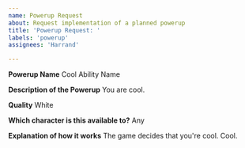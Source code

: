```yaml
---
name: Powerup Request
about: Request implementation of a planned powerup
title: 'Powerup Request: '
labels: 'powerup'
assignees: 'Harrand'

---
```


**Powerup Name**
Cool Ability Name

**Description of the Powerup**
You are cool.

**Quality**
White

**Which character is this available to?**
Any

**Explanation of how it works**
The game decides that you're cool. Cool.
